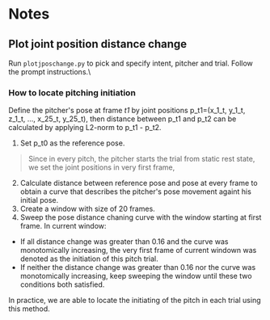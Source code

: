 # Notes

## Plot joint position distance change
Run `plotjposchange.py` to pick and specify intent, pitcher and trial. Follow the prompt instructions.\
### How to locate pitching initiation
Define the pitcher's pose at frame *t1* by joint positions p_t1=(x_1_t, y_1_t, z_1_t, ..., x_25_t, y_25_t), then distance between p_t1 and p_t2 can be calculated by applying L2-norm to p_t1 - p_t2. 
1. Set p_t0 as the reference pose. 
  > Since in every pitch, the pitcher starts the trial from static rest state, we set the joint positions in very first frame,
2. Calculate distance between reference pose and pose at every frame to obtain a curve that describes the pitcher's pose movement againt his initial pose.
3. Create a window with size of 20 frames.
4. Sweep the pose distance chaning curve with the window starting at first frame. In current window: 
- If all distance change was greater than 0.16 and the curve was monotomically increasing, the very first frame of current windown was denoted as the initiation of this pitch trial.
- If neither the distance change was  greater than 0.16 nor the curve was monotomically increasing, keep sweeping the window until these two conditions both satisfied.

In practice, we are able to locate the initiating of the pitch in each trial using this method.


